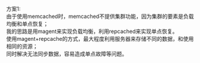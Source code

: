 

方案1:  
    由于使用memcached时，memcached不提供集群功能，因为集群的要素是负载均衡和单点恢复；  
    我的思路是用magent来实现负载均衡，利用repcached来实现单点恢复。  
    使用magent+repcache的方式，最大程度利用服务器来存储不同的数据，和使用相同的资源；  
    同时解决无法同步数据，容易造成单点故障等问题。

